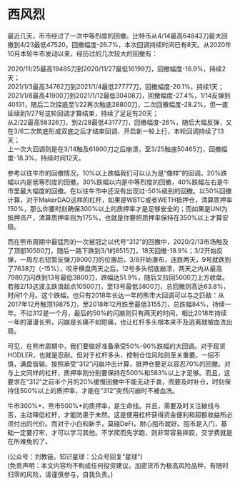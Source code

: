 # 西风烈

最近几天，币市经过了一次中等烈度的回撤。比特币从4/14最高64843刀最大回撤到4/23最低47520，回撤幅度-26.7%，本次回调持续时间已有8天。从2020年10月本轮牛市发动以来，经历过的几次较大的回撤有：

2020/11/25最高19485刀到2020/11/27最低16199刀，回撤幅度-16.9%，持续2天；\
2021/1/3最高34762刀到2021/1/4最低27777刀，回撤幅度-20.1%，持续1天；\
2021/1/8最高41900刀到2021/1/12最低30408刀，回撤幅度-27.4%，1/14反弹到40131，随后二次探底至1/22再次触底28800刀，二次回撤幅度-28.2%，但一直延续到1/27号这轮回调才算结束，持续了足足有20天；\
从2/22最高58326刀，到2/28最低43177刀，回撤幅度-26%，随后大幅反弹，又在3/6二次筑底形成双底之后才结束回调、开启新一轮上行，本轮回调持续了13天；\
上一次大回调则是在3/14触及61800刀之后崩溃，至3/25触底50465刀，回撤幅度-18.3%，持续时间12天。

参考以往牛市的回撤情况，10%以上跌幅我们可以认为是“像样”的回调。20%跌幅以内是低等烈度的回撤，30%跌幅以内是中等烈度的回撤，40%跌幅左右是牛市里最大幅度的回撤。在以往牛市中还没有出现过-50%级别的回撤。以50%回撤计算，对于MakerDAO这样的杠杆，如果是WBTC或者WETH抵押仓，清算质押率150%，那么你要时刻确保300%以上的质押率才是足够安全的；而如果是UNI为抵押资产，清算质押率则为175%，也就是你要把质押率保持在350%以上才算安稳。

而在熊市周期中最猛烈的一次被冠之以代号“312”的回撤中，2020/2/13市场触及了顶部10500刀，随后一路下跌到3/1的8515刀，18天回撤-18.9%；3/2开始反弹，一周左右短暂反弹刀9000刀的位置后，3/8开始瀑布，连跌两天，9号就跌到了7638刀（-15%），咬牙横盘两天之后，12号多头彻底崩溃，两天之内从最高7980刀闪跌到13号最低3800刀，跌幅达51.9%，随后又拉回5000刀上方收盘。若按2/13这波主跌浪起点10500刀，至13号最低3800刀，总回撤则高达63.8%，时间1个月。这个跌幅，也只有2018年长达一年的熊市大回调可以与之匹敌：从2017年12月触顶19875刀，至2018年12月跌至最低3155刀，总跌幅84%，持续一年。不过312是一个月，最后的50%的闪崩则只有两天的时间，相比2018年持续一年的漫漫长熊，闪崩是长痛不如短痛，也让杠杆多头根本来不及逃离就被血洗出局。

可见，在熊市周期中，我们要做好准备承受50%-90%跌幅的大回调。对于现货HODLER，也就是忍耐。但对于杠杆多头，控制仓位风险则至关重要。一招不慎，满盘皆输。按照承受“312”闪崩冲击计算，抵押仓要足以容忍70%的回撤。对与上文同样的杠杆，质押率则分别要保持在500%和583%以上才足够。而且，这要求在“312”之前半个月的20%缓慢回撤中不能无动于衷，而要及时补仓，时刻保持住500%以上的质押率，才能在“312”突然闪崩时不被血洗。

牛市300%+、熊市500%+的质押率，是生命线。并且，需要及时关注破线与否，主动降低杠杆，才能防患于未然。这是使用杠杆获得资金便利和超额收益所必须付出的代价。而对于小白和新手，莫碰DeFi，耐心囤币就好。囤币是入门，基础一定要打牢，才可以学习其他。不学爬而先学跑，则非常容易摔跤，交学费就是在所难免的了。

(公众号：刘教链。知识星球：公众号回复“星球”) \
(免责声明：本文内容均不构成任何投资建议。加密货币为极高风险品种，有随时归零的风险，请谨慎参与，自我负责。)
